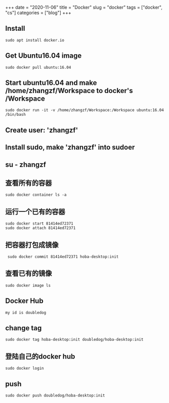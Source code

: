 +++ 
date = "2020-11-06"
title = "Docker"
slug = "docker" 
tags = ["docker", "cs"]
categories = ["blog"]
+++

## Install
```
sudo apt install docker.io
```

## Get Ubuntu16.04 image
```
sudo docker pull ubuntu:16.04
```

## Start ubuntu16.04 and make /home/zhangzf/Workspace to docker's /Workspace
```
sudo docker run -it -v /home/zhangzf/Workspace:/Workspace ubuntu:16.04 /bin/bash
```

## Create user: 'zhangzf'

## Install sudo, make 'zhangzf' into sudoer

## su - zhangzf

## 查看所有的容器
```
sudo docker container ls -a
```

## 运行一个已有的容器
```
sudo docker start 81414ed72371
sudo docker attach 81414ed72371
```

## 把容器打包成镜像
```
 sudo docker commit 81414ed72371 hoba-desktop:init
```

## 查看已有的镜像
```
sudo docker image ls
```

## Docker Hub
```
my id is doubledog
```

## change tag
```
sudo docker tag hoba-desktop:init doubledog/hoba-desktop:init
```

## 登陆自己的docker hub
```
sudo docker login
```

## push
```
sudo docker push doubledog/hoba-desktop:init
```
